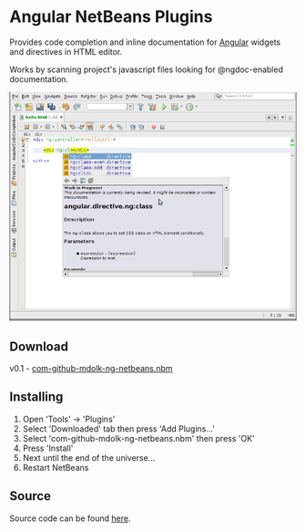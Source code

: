 Angular NetBeans Plugins
========================

Provides code completion and inline documentation for [Angular](http://angularjs.org/) widgets and directives in HTML editor.

Works by scanning project's javascript files looking for @ngdoc-enabled documentation.

![Screenshot](https://github.com/mdolk/angular-netbeans-plugin-dist/raw/master/screenshot.png)


Download
--------
v0.1 - [com-github-mdolk-ng-netbeans.nbm](https://raw.github.com/mdolk/angular-netbeans-plugin-dist/master/binaries/0.1/com-github-mdolk-ng-netbeans.nbm) 


Installing
----------
1. Open 'Tools' -> 'Plugins'
2. Select 'Downloaded' tab then press 'Add Plugins...'
3. Select 'com-github-mdolk-ng-netbeans.nbm' then press 'OK'
4. Press 'Install'
5. Next until the end of the universe...
6. Restart NetBeans


Source
------
Source code can be found [here](https://github.com/mdolk/angular-netbeans-plugin).
